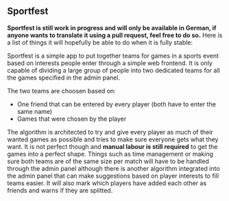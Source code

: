 ## Sportfest
**Sportfest is still work in progress and will only be available in German, if anyone wants to translate it using a pull request, feel free to do so.** Here is a list of things it will hopefully be able to do when it is fully stable:

Sportfest is a simple app to put together teams for games in a sports event based on interests people enter through a simple web frontend. It is only capable of dividing a large group of people into two dedicated teams for all the games specified in the admin panel.

The two teams are choosen based on:
- One friend that can be entered by every player (both have to enter the same name)
- Games that were chosen by the player

The algorithm is architected to try and give every player as much of their wanted games as possible and tries to make sure everyone gets what they want. It is not perfect though and **manual labour is still required** to get the games into a perfect shape. Things such as time management or making sure both teams are of the same size per match will have to be handled through the admin panel although there is another algorithm integrated into the admin panel that can make suggestions based on player interests to fill teams easier. It will also mark which players have added each other as friends and warns if they are splitted.
